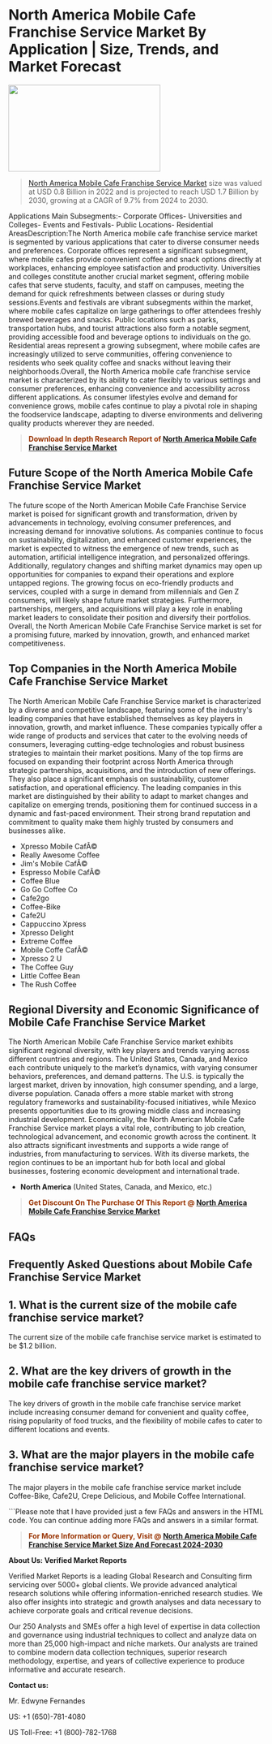 <p><h1>North America Mobile Cafe Franchise Service Market By Application | Size, Trends, and Market Forecast</h1><p><img class="aligncenter size-medium wp-image-105565" src="https://ffe5etoiles.com/wp-content/uploads/2025/01/MST7-300x171.png" alt="" width="300" height="171" /></p><blockquote><p><a href="https://www.verifiedmarketreports.com/download-sample/?rid=416896&utm_source=Github-NA&utm_medium=362" target="_blank">North America Mobile Cafe Franchise Service Market</a> size was valued at USD 0.8 Billion in 2022 and is projected to reach USD 1.7 Billion by 2030, growing at a CAGR of 9.7% from 2024 to 2030.</p></blockquote>Applications Main Subsegments:- Corporate Offices- Universities and Colleges- Events and Festivals- Public Locations- Residential AreasDescription:The North America mobile cafe franchise service market is segmented by various applications that cater to diverse consumer needs and preferences. Corporate offices represent a significant subsegment, where mobile cafes provide convenient coffee and snack options directly at workplaces, enhancing employee satisfaction and productivity. Universities and colleges constitute another crucial market segment, offering mobile cafes that serve students, faculty, and staff on campuses, meeting the demand for quick refreshments between classes or during study sessions.Events and festivals are vibrant subsegments within the market, where mobile cafes capitalize on large gatherings to offer attendees freshly brewed beverages and snacks. Public locations such as parks, transportation hubs, and tourist attractions also form a notable segment, providing accessible food and beverage options to individuals on the go. Residential areas represent a growing subsegment, where mobile cafes are increasingly utilized to serve communities, offering convenience to residents who seek quality coffee and snacks without leaving their neighborhoods.Overall, the North America mobile cafe franchise service market is characterized by its ability to cater flexibly to various settings and consumer preferences, enhancing convenience and accessibility across different applications. As consumer lifestyles evolve and demand for convenience grows, mobile cafes continue to play a pivotal role in shaping the foodservice landscape, adapting to diverse environments and delivering quality products wherever they are needed.</p><blockquote><p><span style="color: #993300;"><strong>Download In depth Research Report of <a href="https://www.verifiedmarketreports.com/download-sample/?rid=416896&utm_source=Github-NA&utm_medium=362">North America Mobile Cafe Franchise Service Market</a></strong></span></p></blockquote><h2>Future Scope of the North America Mobile Cafe Franchise Service Market</h2><p>The future scope of the North American Mobile Cafe Franchise Service market is poised for significant growth and transformation, driven by advancements in technology, evolving consumer preferences, and increasing demand for innovative solutions. As companies continue to focus on sustainability, digitalization, and enhanced customer experiences, the market is expected to witness the emergence of new trends, such as automation, artificial intelligence integration, and personalized offerings. Additionally, regulatory changes and shifting market dynamics may open up opportunities for companies to expand their operations and explore untapped regions. The growing focus on eco-friendly products and services, coupled with a surge in demand from millennials and Gen Z consumers, will likely shape future market strategies. Furthermore, partnerships, mergers, and acquisitions will play a key role in enabling market leaders to consolidate their position and diversify their portfolios. Overall, the North American Mobile Cafe Franchise Service market is set for a promising future, marked by innovation, growth, and enhanced market competitiveness.</p><h2>Top Companies in the North America Mobile Cafe Franchise Service Market</h2><p>The North American Mobile Cafe Franchise Service market is characterized by a diverse and competitive landscape, featuring some of the industry's leading companies that have established themselves as key players in innovation, growth, and market influence. These companies typically offer a wide range of products and services that cater to the evolving needs of consumers, leveraging cutting-edge technologies and robust business strategies to maintain their market positions. Many of the top firms are focused on expanding their footprint across North America through strategic partnerships, acquisitions, and the introduction of new offerings. They also place a significant emphasis on sustainability, customer satisfaction, and operational efficiency. The leading companies in this market are distinguished by their ability to adapt to market changes and capitalize on emerging trends, positioning them for continued success in a dynamic and fast-paced environment. Their strong brand reputation and commitment to quality make them highly trusted by consumers and businesses alike.</p><p><ul><li>Xpresso Mobile CafÃ© </li><li> Really Awesome Coffee </li><li> Jim's Mobile CafÃ© </li><li> Espresso Mobile CafÃ© </li><li> Coffee Blue </li><li> Go Go Coffee Co </li><li> Cafe2go </li><li> Coffee-Bike </li><li> Cafe2U </li><li> Cappuccino Xpress </li><li> Xpresso Delight </li><li> Extreme Coffee </li><li> Mobile Coffe CafÃ© </li><li> Xpresso 2 U </li><li> The Coffee Guy </li><li> Little Coffee Bean </li><li> The Rush Coffee</li></ul></p><h2>Regional Diversity and Economic Significance of Mobile Cafe Franchise Service Market</h2><p>The North American Mobile Cafe Franchise Service market exhibits significant regional diversity, with key players and trends varying across different countries and regions. The United States, Canada, and Mexico each contribute uniquely to the market’s dynamics, with varying consumer behaviors, preferences, and demand patterns. The U.S. is typically the largest market, driven by innovation, high consumer spending, and a large, diverse population. Canada offers a more stable market with strong regulatory frameworks and sustainability-focused initiatives, while Mexico presents opportunities due to its growing middle class and increasing industrial development. Economically, the North American Mobile Cafe Franchise Service market plays a vital role, contributing to job creation, technological advancement, and economic growth across the continent. It also attracts significant investments and supports a wide range of industries, from manufacturing to services. With its diverse markets, the region continues to be an important hub for both local and global businesses, fostering economic development and international trade.</p><ul> <li><strong>North America</strong> (United States, Canada, and Mexico, etc.)</li></ul><blockquote><p><span style="color: #993300;"><strong>Get Discount On The Purchase Of This Report @ <a href="https://www.verifiedmarketreports.com/ask-for-discount/?rid=416896&utm_source=Github-NA&utm_medium=362">North America Mobile Cafe Franchise Service Market</a></strong></span></p></blockquote><h2>FAQs</h2><p><h2>Frequently Asked Questions about Mobile Cafe Franchise Service Market</h1><h2>1. What is the current size of the mobile cafe franchise service market?</div><div></h2><p>The current size of the mobile cafe franchise service market is estimated to be $1.2 billion.</p><h2>2. What are the key drivers of growth in the mobile cafe franchise service market?</div><div></h2><p>The key drivers of growth in the mobile cafe franchise service market include increasing consumer demand for convenient and quality coffee, rising popularity of food trucks, and the flexibility of mobile cafes to cater to different locations and events.</p><h2>3. What are the major players in the mobile cafe franchise service market?</div><div></h2><p>The major players in the mobile cafe franchise service market include Coffee-Bike, Cafe2U, Crepe Delicious, and Mobile Coffee International.</p><!-- More FAQs and answers go here --></body></html>```Please note that I have provided just a few FAQs and answers in the HTML code. You can continue adding more FAQs and answers in a similar format.</p><blockquote><p><span style="color: #993300;"><strong>For More Information or Query, Visit @ <a href="https://www.verifiedmarketreports.com/product/mobile-cafe-franchise-service-market/">North America Mobile Cafe Franchise Service Market Size And Forecast 2024-2030</a></strong></span></p></blockquote><p><strong>About Us: Verified Market Reports</strong></p><p>Verified Market Reports is a leading Global Research and Consulting firm servicing over 5000+ global clients. We provide advanced analytical research solutions while offering information-enriched research studies. We also offer insights into strategic and growth analyses and data necessary to achieve corporate goals and critical revenue decisions.</p><p>Our 250 Analysts and SMEs offer a high level of expertise in data collection and governance using industrial techniques to collect and analyze data on more than 25,000 high-impact and niche markets. Our analysts are trained to combine modern data collection techniques, superior research methodology, expertise, and years of collective experience to produce informative and accurate research.</p><p><strong>Contact us:</strong></p><p>Mr. Edwyne Fernandes</p><p>US: +1 (650)-781-4080</p><p>US Toll-Free: +1 (800)-782-1768</p>
